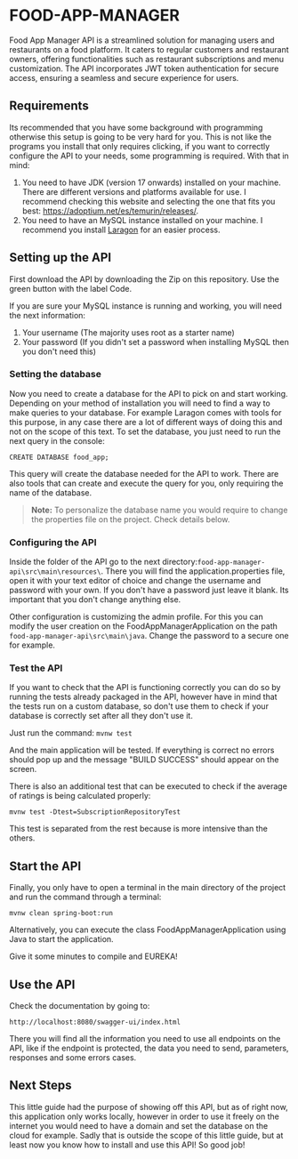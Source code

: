 # FOOD-APP-MANAGER

Food App Manager API is a streamlined solution for managing users and restaurants on a food platform. It caters to
regular
customers and restaurant owners, offering functionalities such as restaurant subscriptions and menu customization.
The API incorporates JWT token authentication for secure access, ensuring a seamless and secure experience for users.

## Requirements

Its recommended that you have some background with programming otherwise this setup is going to be very hard for you.
This is not like the programs you install that only requires clicking, if you want to correctly configure the API to
your needs, some programming is required. With that in mind:

1. You need to have JDK (version 17 onwards) installed on your machine. There are different versions and platforms
   available for use. I recommend checking this website and selecting the one that fits you
   best: https://adoptium.net/es/temurin/releases/.
2. You need to have an MySQL instance installed on your machine. I recommend you install [Laragon](https://laragon.org/)
   for an easier process.

## Setting up the API

First download the API by downloading the Zip on this repository. Use the green button with the label Code.

If you are sure your MySQL instance is running and working, you will need the next information:

1. Your username (The majority uses root as a starter name)
2. Your password (If you didn't set a password when installing MySQL then you don't need this)

### Setting the database

Now you need to create a database for the API to pick on and start working.
Depending on your method of installation you will need to find a way to make queries to your database. For example
Laragon comes with tools for this purpose, in any case there are a lot of different ways of doing this and not on the
scope of this text. To set the database, you just need to run the next query in the console:

```CREATE DATABASE food_app;```

This query will create the database needed for the API to work.
There are also tools that can create and execute the query for you, only requiring the name of the database.

> **Note:** To personalize the database name you would require to change the properties file on the project. Check
> details below.

### Configuring the API

Inside the folder of the API go to the next directory:`food-app-manager-api\src\main\resources\`.
There you will find the application.properties file, open it with your text editor of choice and change the username and
password with your own. If you don't have a password just leave it blank. Its important that you don't change anything
else.

Other configuration is customizing the admin profile. For this you can modify the user creation on the
FoodAppManagerApplication on the path `food-app-manager-api\src\main\java`. Change the password to a secure one for
example.

### Test the API

If you want to check that the API is functioning correctly you can do so by running the tests already packaged in the
API, however have in mind that the tests run on a custom database, so don't use them to check if your database is
correctly set after all they don't use it.

Just run the command: `mvnw test`

And the main application will be tested. If everything is correct no errors should pop up and the message "BUILD
SUCCESS" should appear on the screen.

There is also an additional test that can be executed to check if the average of ratings is being
calculated properly:

`mvnw test -Dtest=SubscriptionRepositoryTest`

This test is separated from the rest because is more intensive than the others.

## Start the API

Finally, you only have to open a terminal in the main directory of the project and run the command through a terminal:

`mvnw clean spring-boot:run`

Alternatively, you can execute the class FoodAppManagerApplication using Java to start the application.

Give it some minutes to compile and EUREKA!

## Use the API

Check the documentation by going to:

`http://localhost:8080/swagger-ui/index.html`

There you will find all the information you need to use all endpoints on the API, like if the
endpoint is protected, the data you need to send, parameters, responses and some errors cases.

## Next Steps

This little guide had the purpose of showing off this API, but as of right now, this application only works locally,
however in order to use it freely on the internet you would need to have a domain and set the database on the cloud
for example. Sadly that is outside the scope of this little guide, but at least now you know how to install and use this
API! So good job!